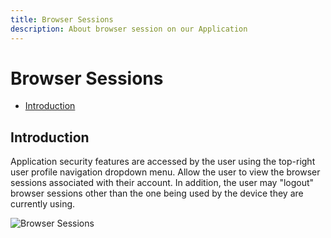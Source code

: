 ```yaml
---
title: Browser Sessions
description: About browser session on our Application
---
```


# Browser Sessions

- [Introduction](#introduction)

<a name="introduction"></a>

## Introduction

Application security features are accessed by the user using the top-right user profile navigation dropdown menu. Allow the user to view the browser sessions associated with their account. In addition, the user may "logout" browser sessions other than the one being used by the device they are currently using.

![Browser Sessions](https://raw.githubusercontent.com/zaimea/zaimea-docs/main/preview/browser-sessions.jpg)
